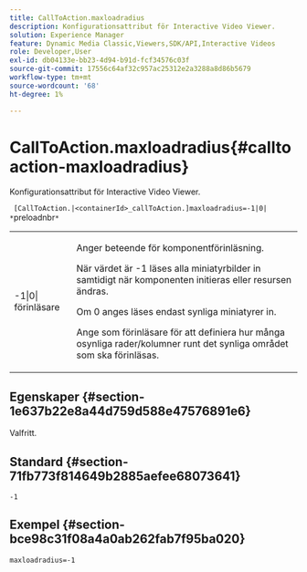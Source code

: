 ```yaml
---
title: CallToAction.maxloadradius
description: Konfigurationsattribut för Interactive Video Viewer.
solution: Experience Manager
feature: Dynamic Media Classic,Viewers,SDK/API,Interactive Videos
role: Developer,User
exl-id: db04133e-bb23-4d94-b91d-fcf34576c03f
source-git-commit: 17556c64af32c957ac25312e2a3288a8d86b5679
workflow-type: tm+mt
source-wordcount: '68'
ht-degree: 1%

---
```


# CallToAction.maxloadradius{#calltoaction-maxloadradius}

Konfigurationsattribut för Interactive Video Viewer.

` [CallToAction.|<containerId>_callToAction.]maxloadradius=-1|0| *`preloadnbr`*`

<table id="table_441553CD34C94A58A9D7CBF772DEDDB6"> 
 <tbody> 
  <tr> 
   <td colname="col1"> <p> <span class="codeph">-1|0|<span class="varname"> förinläsare</span></span> </p> </td> 
   <td colname="col2"> <p> Anger beteende för komponentförinläsning. </p> <p>När värdet är <span class="codeph"> -1</span> läses alla miniatyrbilder in samtidigt när komponenten initieras eller resursen ändras. </p> <p>Om <span class="codeph"> 0</span> anges läses endast synliga miniatyrer in. </p> <p>Ange <span class="codeph"><span class="varname"> som förinläsare</span></span> för att definiera hur många osynliga rader/kolumner runt det synliga området som ska förinläsas. </p> </td> 
  </tr> 
 </tbody> 
</table>

## Egenskaper {#section-1e637b22e8a44d759d588e47576891e6}

Valfritt.

## Standard {#section-71fb773f814649b2885aefee68073641}

`-1`

## Exempel {#section-bce98c31f08a4a0ab262fab7f95ba020}

```
maxloadradius=-1
```
